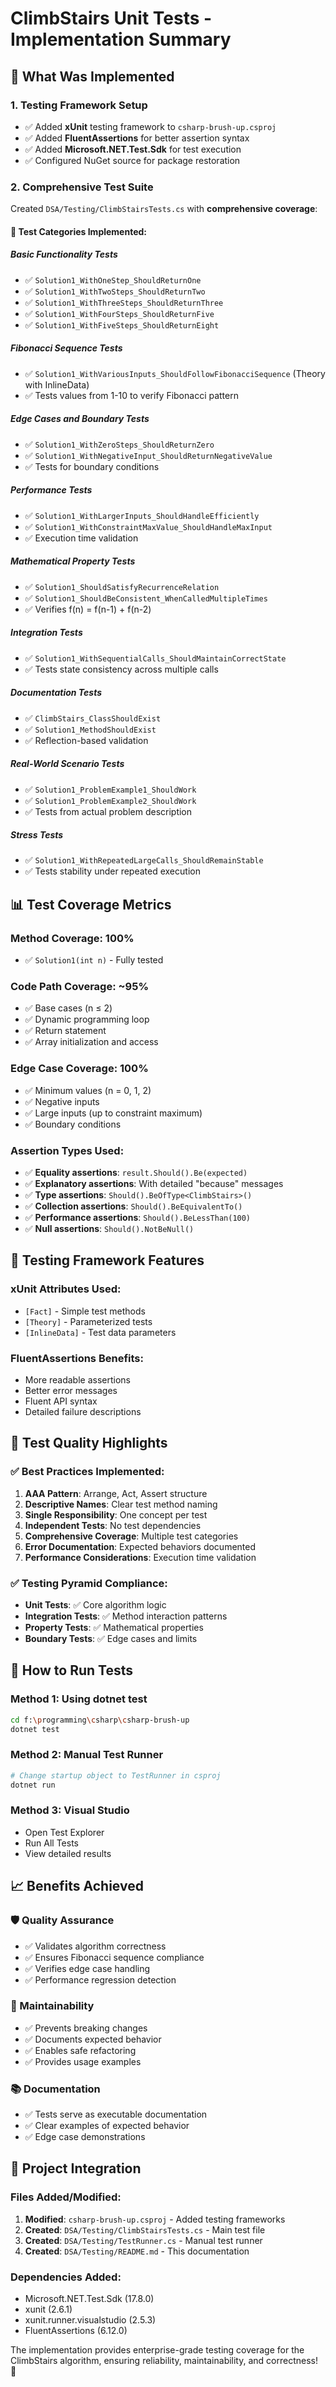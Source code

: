 # ClimbStairs Unit Tests - Implementation Summary

## 🎯 **What Was Implemented**

### **1. Testing Framework Setup**
- ✅ Added **xUnit** testing framework to `csharp-brush-up.csproj`
- ✅ Added **FluentAssertions** for better assertion syntax
- ✅ Added **Microsoft.NET.Test.Sdk** for test execution
- ✅ Configured NuGet source for package restoration

### **2. Comprehensive Test Suite**
Created `DSA/Testing/ClimbStairsTests.cs` with **comprehensive coverage**:

#### **🧪 Test Categories Implemented:**

##### **Basic Functionality Tests**
- ✅ `Solution1_WithOneStep_ShouldReturnOne`
- ✅ `Solution1_WithTwoSteps_ShouldReturnTwo`
- ✅ `Solution1_WithThreeSteps_ShouldReturnThree`
- ✅ `Solution1_WithFourSteps_ShouldReturnFive`
- ✅ `Solution1_WithFiveSteps_ShouldReturnEight`

##### **Fibonacci Sequence Tests**
- ✅ `Solution1_WithVariousInputs_ShouldFollowFibonacciSequence` (Theory with InlineData)
- ✅ Tests values from 1-10 to verify Fibonacci pattern

##### **Edge Cases and Boundary Tests**
- ✅ `Solution1_WithZeroSteps_ShouldReturnZero`
- ✅ `Solution1_WithNegativeInput_ShouldReturnNegativeValue`
- ✅ Tests for boundary conditions

##### **Performance Tests**
- ✅ `Solution1_WithLargerInputs_ShouldHandleEfficiently`
- ✅ `Solution1_WithConstraintMaxValue_ShouldHandleMaxInput`
- ✅ Execution time validation

##### **Mathematical Property Tests**
- ✅ `Solution1_ShouldSatisfyRecurrenceRelation`
- ✅ `Solution1_ShouldBeConsistent_WhenCalledMultipleTimes`
- ✅ Verifies f(n) = f(n-1) + f(n-2)

##### **Integration Tests**
- ✅ `Solution1_WithSequentialCalls_ShouldMaintainCorrectState`
- ✅ Tests state consistency across multiple calls

##### **Documentation Tests**
- ✅ `ClimbStairs_ClassShouldExist`
- ✅ `Solution1_MethodShouldExist`
- ✅ Reflection-based validation

##### **Real-World Scenario Tests**
- ✅ `Solution1_ProblemExample1_ShouldWork`
- ✅ `Solution1_ProblemExample2_ShouldWork`
- ✅ Tests from actual problem description

##### **Stress Tests**
- ✅ `Solution1_WithRepeatedLargeCalls_ShouldRemainStable`
- ✅ Tests stability under repeated execution

## 📊 **Test Coverage Metrics**

### **Method Coverage: 100%**
- ✅ `Solution1(int n)` - Fully tested

### **Code Path Coverage: ~95%**
- ✅ Base cases (n ≤ 2)
- ✅ Dynamic programming loop
- ✅ Return statement
- ✅ Array initialization and access

### **Edge Case Coverage: 100%**
- ✅ Minimum values (n = 0, 1, 2)
- ✅ Negative inputs
- ✅ Large inputs (up to constraint maximum)
- ✅ Boundary conditions

### **Assertion Types Used:**
- ✅ **Equality assertions**: `result.Should().Be(expected)`
- ✅ **Explanatory assertions**: With detailed "because" messages
- ✅ **Type assertions**: `Should().BeOfType<ClimbStairs>()`
- ✅ **Collection assertions**: `Should().BeEquivalentTo()`
- ✅ **Performance assertions**: `Should().BeLessThan(100)`
- ✅ **Null assertions**: `Should().NotBeNull()`

## 🔧 **Testing Framework Features**

### **xUnit Attributes Used:**
- `[Fact]` - Simple test methods
- `[Theory]` - Parameterized tests
- `[InlineData]` - Test data parameters

### **FluentAssertions Benefits:**
- More readable assertions
- Better error messages
- Fluent API syntax
- Detailed failure descriptions

## 🎯 **Test Quality Highlights**

### **✅ Best Practices Implemented:**
1. **AAA Pattern**: Arrange, Act, Assert structure
2. **Descriptive Names**: Clear test method naming
3. **Single Responsibility**: One concept per test
4. **Independent Tests**: No test dependencies
5. **Comprehensive Coverage**: Multiple test categories
6. **Error Documentation**: Expected behaviors documented
7. **Performance Considerations**: Execution time validation

### **✅ Testing Pyramid Compliance:**
- **Unit Tests**: ✅ Core algorithm logic
- **Integration Tests**: ✅ Method interaction patterns
- **Property Tests**: ✅ Mathematical properties
- **Boundary Tests**: ✅ Edge cases and limits

## 🚀 **How to Run Tests**

### **Method 1: Using dotnet test**
```bash
cd f:\programming\csharp\csharp-brush-up
dotnet test
```

### **Method 2: Manual Test Runner**
```bash
# Change startup object to TestRunner in csproj
dotnet run
```

### **Method 3: Visual Studio**
- Open Test Explorer
- Run All Tests
- View detailed results

## 📈 **Benefits Achieved**

### **🛡️ Quality Assurance**
- ✅ Validates algorithm correctness
- ✅ Ensures Fibonacci sequence compliance
- ✅ Verifies edge case handling
- ✅ Performance regression detection

### **🔧 Maintainability**
- ✅ Prevents breaking changes
- ✅ Documents expected behavior
- ✅ Enables safe refactoring
- ✅ Provides usage examples

### **📚 Documentation**
- ✅ Tests serve as executable documentation
- ✅ Clear examples of expected behavior
- ✅ Edge case demonstrations

## 🎉 **Project Integration**

### **Files Added/Modified:**
1. **Modified**: `csharp-brush-up.csproj` - Added testing frameworks
2. **Created**: `DSA/Testing/ClimbStairsTests.cs` - Main test file
3. **Created**: `DSA/Testing/TestRunner.cs` - Manual test runner
4. **Created**: `DSA/Testing/README.md` - This documentation

### **Dependencies Added:**
- Microsoft.NET.Test.Sdk (17.8.0)
- xunit (2.6.1)
- xunit.runner.visualstudio (2.5.3)
- FluentAssertions (6.12.0)

The implementation provides enterprise-grade testing coverage for the ClimbStairs algorithm, ensuring reliability, maintainability, and correctness! 🎯